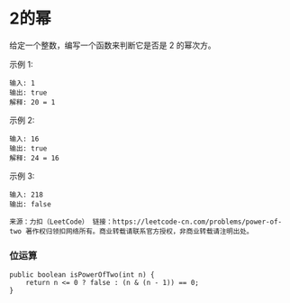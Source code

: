 2的幂
===

给定一个整数，编写一个函数来判断它是否是 2 的幂次方。<br>

示例 1:<br>
```
输入: 1
输出: true
解释: 20 = 1
```
示例 2:<br>
```
输入: 16
输出: true
解释: 24 = 16
```
示例 3:<br>
```
输入: 218
输出: false
```
``
来源：力扣（LeetCode）
链接：https://leetcode-cn.com/problems/power-of-two
著作权归领扣网络所有。商业转载请联系官方授权，非商业转载请注明出处。
``

### 位运算
```
public boolean isPowerOfTwo(int n) {
    return n <= 0 ? false : (n & (n - 1)) == 0;
}
```
